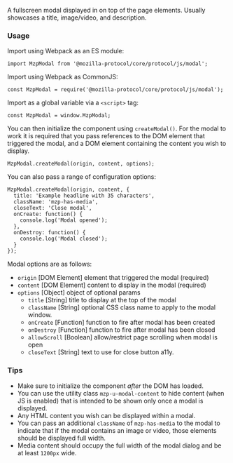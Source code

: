 A fullscreen modal displayed in on top of the page elements. Usually showcases
a title, image/video, and description.

### Usage

Import using Webpack as an ES module:

```
import MzpModal from '@mozilla-protocol/core/protocol/js/modal';
```

Import using Webpack as CommonJS:

```
const MzpModal = require('@mozilla-protocol/core/protocol/js/modal');
```

Import as a global variable via a `<script>` tag:

```
const MzpModal = window.MzpModal;
```

You can then initialize the component using `createModal()`. For the modal to work it is required that you pass
references to the DOM element that triggered the modal, and a DOM element containing the content you wish to
display.

```
MzpModal.createModal(origin, content, options);
```

You can also pass a range of configuration options:

```
MzpModal.createModal(origin, content, {
  title: 'Example headline with 35 characters',
  className: 'mzp-has-media',
  closeText: 'Close modal',
  onCreate: function() {
    console.log('Modal opened');
  },
  onDestroy: function() {
    console.log('Modal closed');
  }
});
```

Modal options are as follows:

- `origin` [DOM Element] element that triggered the modal (required)
- `content` [DOM Element] content to display in the modal (required)
- `options` [Object] object of optional params
  - `title` [String] title to display at the top of the modal
  - `className` [String] optional CSS class name to apply to the modal window.
  - `onCreate` [Function] function to fire after modal has been created
  - `onDestroy` [Function] function to fire after modal has been closed
  - `allowScroll` [Boolean] allow/restrict page scrolling when modal is open
  - `closeText` [String] text to use for close button a11y.

### Tips

- Make sure to initialize the component *after* the DOM has loaded.
- You can use the utility class `mzp-u-modal-content` to hide content (when JS
  is enabled) that is intended to be shown only once a modal is displayed.
- Any HTML content you wish can be displayed within a modal.
- You can pass an additional `className` of `mzp-has-media` to the modal to
  indicate that if the modal contains an image or video, those elements should
  be displayed full width.
- Media content should occupy the full width of the modal dialog and be at
  least `1200px` wide.
